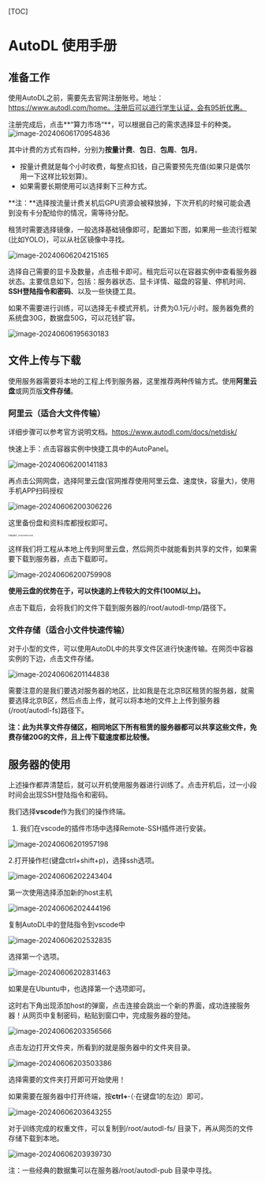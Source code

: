 [TOC]

# AutoDL 使用手册

## 准备工作

使用AutoDL之前，需要先去官网注册账号。地址：https://www.autodl.com/home。注册后可以进行学生认证，会有95折优惠。

注册完成后，点击**“算力市场“**，可以根据自己的需求选择显卡的种类。![image-20240606170954836](assets/image-20240606170954836.png)

其中计费的方式有四种，分别为**按量计费**、**包日**、**包周**、**包月**。

- 按量计费就是每个小时收费，每整点扣钱，自己需要预先充值(如果只是偶尔用一下这样比较划算)。
- 如果需要长期使用可以选择剩下三种方式。

**注：**选择按流量计费关机后GPU资源会被释放掉，下次开机的时候可能会遇到没有卡分配给你的情况，需等待分配。



租赁时需要选择镜像，一般选择基础镜像即可，配置如下图，如果用一些流行框架(比如YOLO)，可以从社区镜像中寻找。

![image-20240606204215165](assets/image-20240606204215165.png)

选择自己需要的显卡及数量，点击租卡即可。租完后可以在容器实例中查看服务器状态。主要信息如下，包括：服务器状态、显卡详情、磁盘的容量、停机时间、**SSH登陆指令和密码**、以及一些快捷工具。

如果不需要进行训练，可以选择无卡模式开机，计费为0.1元/小时。服务器免费的系统盘30G，数据盘50G，可以花钱扩容。

![image-20240606195630183](assets/image-20240606195630183.png)

## 文件上传与下载

使用服务器需要将本地的工程上传到服务器，这里推荐两种传输方式。使用**阿里云盘**或网页版**文件存储**。

### 阿里云（适合大文件传输）

详细步骤可以参考官方说明文档。https://www.autodl.com/docs/netdisk/

快速上手：点击容器实例中快捷工具中的AutoPanel。

![image-20240606200141183](assets/image-20240606200141183.png)

再点击公网网盘，选择阿里云盘(官网推荐使用阿里云盘、速度快，容量大)，使用手机APP扫码授权

![image-20240606200306226](assets/image-20240606200306226.png)

这里备份盘和资料库都授权即可。

<img src="assets/微信图片_20240606200508.jpg" alt="微信图片_20240606200508" style="zoom: 25%;" />

这样我们将工程从本地上传到阿里云盘，然后网页中就能看到共享的文件，如果需要下载到服务器，点击下载即可。

![image-20240606200759908](assets/image-20240606200759908.png)

**使用云盘的优势在于，可以快速的上传较大的文件(100M以上)。**

点击下载后，会将我们的文件下载到服务器的/root/autodl-tmp/路径下。

### 文件存储（适合小文件快速传输）

对于小型的文件，可以使用AutoDL中的共享文件区进行快速传输。在网页中容器实例的下边，点击文件存储。

![image-20240606201144838](assets/image-20240606201144838.png)

需要注意的是我们要选对服务器的地区，比如我是在北京B区租赁的服务器，就需要选择北京B区，然后点击上传，就可以将本地的文件上上传到服务器(/root/autodl-fs)路径下。

**注：此为共享文件存储区，相同地区下所有租赁的服务器都可以共享这些文件，免费存储20G的文件，且上传下载速度都比较慢。**

## 服务器的使用

上述操作都弄清楚后，就可以开机使用服务器进行训练了。点击开机后，过一小段时间会出现SSH登陆指令和密码。

我们选择**vscode**作为我们的操作终端。

1. 我们在vscode的插件市场中选择Remote-SSH插件进行安装。

![image-20240606201957198](assets/image-20240606201957198.png)

2.打开操作栏(键盘ctrl+shift+p)，选择ssh选项。

![image-20240606202243404](assets/image-20240606202243404.png)

第一次使用选择添加新的host主机

![image-20240606202444196](assets/image-20240606202444196.png)

复制AutoDL中的登陆指令到vscode中

![image-20240606202532835](assets/image-20240606202532835.png)

选择第一个选项。

![image-20240606202831463](assets/image-20240606202831463.png)

如果是在Ubuntu中，也选择第一个选项即可。

这时右下角出现添加host的弹窗，点击连接会跳出一个新的界面，成功连接服务器！从网页中复制密码，粘贴到窗口中，完成服务器的登陆。

![image-20240606203356566](assets/image-20240606203356566.png)

点击左边打开文件夹，所看到的就是服务器中的文件夹目录。

![image-20240606203503386](assets/image-20240606203503386.png)

选择需要的文件夹打开即可开始使用！

如果需要在服务器中打开终端，按**ctrl+·**（·在键盘1的左边）即可。

![image-20240606203643255](assets/image-20240606203643255.png)

对于训练完成的权重文件，可以复制到/root/autodl-fs/ 目录下，再从网页的文件存储下载到本地。

![image-20240606203939730](assets/image-20240606203939730.png)

注：一些经典的数据集可以在服务器/root/autodl-pub 目录中寻找。